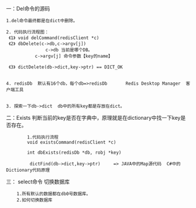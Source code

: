 一：Del命令的源码

    1.del命令最终都是在dict中删除。

    2. 代码执行流程图：
     《1》 void delCommand(redisClient *c)
	 《2》 dbDelete(c->db,c->argv[j])
		           c->db 当前是哪个DB。
			   c->argv[j] 命令参数【key的name】

	 《3》 dictDelete(db->dict,key->ptr) == DICT_OK


    4. redisDb	默认有16个db，每个db=>redisDb    	 Redis Desktop Manager  客户端工具


    3. 探索一下db->dict  db中的所有key都是存放在dict。


二：Exists   判断当前的key是否在字典中，原理就是在dictionary中找一下key是否存在。

            1.代码执行流程
	        void existsCommand(redisClient *c)

		    int dbExists(redisDb *db, robj *key)

		     dictFind(db->dict,key->ptr)     => JAVA中的Map源代码  C#中的Dictionary代码原理


三： select命令  切换数据库

        1.所有默认的数据都在db0号数据库。
	    2.如何切换数据库
